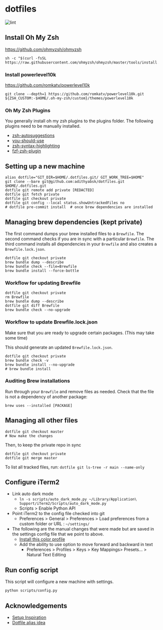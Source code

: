 # dotfiles

![lint](https://github.com/adithyabsk/dotfiles/workflows/lint/badge.svg?branch=master)

## Install Oh My Zsh

<https://github.com/ohmyzsh/ohmyzsh>

```shell
sh -c "$(curl -fsSL https://raw.githubusercontent.com/ohmyzsh/ohmyzsh/master/tools/install.sh)"
```

### Install powerlevel10k

<https://github.com/romkatv/powerlevel10k>

```shell
git clone --depth=1 https://github.com/romkatv/powerlevel10k.git ${ZSH_CUSTOM:-$HOME/.oh-my-zsh/custom}/themes/powerlevel10k
```

### Oh My Zsh Plugins

You generally install oh my zsh plugins to the plugins folder. The following
plugins need to be manually installed.

* [zsh-autosuggestions](https://github.com/zsh-users/zsh-autosuggestions)
* [you-should-use](https://github.com/MichaelAquilina/zsh-you-should-use)
* [zsh-syntax-highlighting](https://github.com/zsh-users/zsh-syntax-highlighting)
* [fzf-zsh-plugin](https://github.com/unixorn/fzf-zsh-plugin#oh-my-zsh)

## Setting up a new machine

```shell
alias dotfile="GIT_DIR=$HOME/.dotfiles.git/ GIT_WORK_TREE=$HOME"
git clone --bare git@github.com:adithyabsk/dotfiles.git $HOME/.dotfiles.git
dotfile git remote add private [REDACTED]
dotfile git fetch private
dotfile git checkout private
dotfile git config --local status.showUntrackedFiles no
# dotfile pre-commit install  # once brew dependencies are installed
```

## Managing brew dependencies (kept private)

The first command dumps your brew installed files to a `Brewfile`. The second
command checks if you are in sync with a particular `Brewfile`. The third
command installs all dependencies in your `Brewfile` and also creates a
`Brewfile.lock.json`.

```shell
dotfile git checkout private
brew bundle dump --describe
brew bundle check --file=Brewfile
brew bundle install --force-bottle
```

### Workflow for updating Brewfile

```shell
dotfile git checkout private
rm Brewfile
brew bundle dump --describe
dotfile git diff Brewfile
brew bundle check --no-upgrade
```

### Workflow to update Brewfile.lock.json

Make sure that you are ready to upgrade certain packages. (This may take some
time)

This should generate an updated `Brewfile.lock.json`.

```shell
dotfile git checkout private
brew bundle check -v
brew bundle install --no-upgrade
# brew bundle install
```

### Auditing Brew installations

Run through your `Brewfile` and remove files as needed. Check that the file is
not a dependency of another package:

```shell
brew uses --installed [PACKAGE]
```

## Managing all other files

```shell
dotfile git checkout master
# Now make the changes
```

Then, to keep the private repo in sync

```shell
dotfile git checkout private
dotfile git merge master
```

To list all tracked files, run: `dotfile git ls-tree -r main --name-only`

## Configure iTerm2

* Link auto dark mode
  * `ln -s scripts/auto_dark_mode.py ~/Library/Application\ Support/iTerm2/Scripts/auto_dark_mode.py`
  * Scripts > Enable Python API
* Point iTerm2 to the config file checked into git
  * Preferences > General > Preferences > Load preferences from a custom
    folder or URL : `~/settings/`
* The following are the manual changes that were made but are saved in the
settings config file that we point to above.
  * [Install this color profile](https://raw.githubusercontent.com/mbadolato/iTerm2-Color-Schemes/master/schemes/Solarized%20Dark%20Higher%20Contrast.itermcolors)
  * Add the ability to use option to move forward and backward in text
    * Preferences > Profiles > Keys > Key Mappings> Presets... > Natural Text Editing

## Run config script

This script will configure a new machine with settings.

```bash
python scripts/config.py
```

## Acknowledgements

* [Setup Inspiration](https://harfangk.github.io/2016/09/18/manage-dotfiles-with-a-git-bare-repository.html)
* [Dotfile alias idea](https://github.com/pre-commit/pre-commit/issues/1657#issuecomment-715608016)

